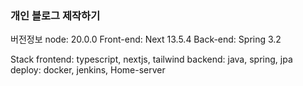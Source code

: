 ### 개인 블로그 제작하기

버전정보
node: 20.0.0
Front-end: Next 13.5.4
Back-end: Spring 3.2

Stack
frontend: typescript, nextjs, tailwind
backend: java, spring, jpa
deploy: docker, jenkins, Home-server
